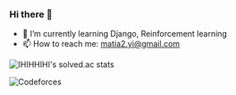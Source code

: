 ### Hi there 👋

- 🌱 I’m currently learning Django, Reinforcement learning
- 📫 How to reach me: matia2.yi@gmail.com

![IHIHHIHI's solved.ac stats](https://github-readme-solvedac.hyp3rflow.vercel.app/api/?handle=IHHI)

![Codeforces](https://badges.joonhyung.xyz/codeforces/IHHI.svg)
<!--
**IHIHHIHI/IHIHHIHI** is a ✨ _special_ ✨ repository because its `README.md` (this file) appears on your GitHub profile.

Here are some ideas to get you started:

- 🔭 I’m currently working on ...

- 👯 I’m looking to collaborate on ...
- 🤔 I’m looking for help with ...
- 💬 Ask me about ...
- 😄 Pronouns: ...
- ⚡ Fun fact: ...
-->
